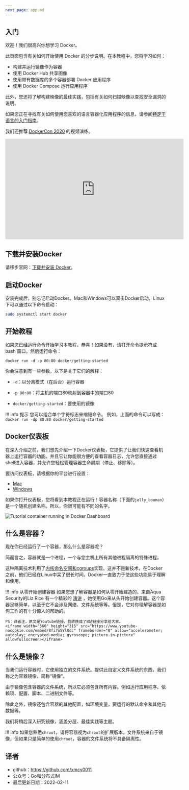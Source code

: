 ```yaml
---
next_page: app.md
---
```


## 入门

欢迎！我们很高兴你想学习 Docker。

此页面包含有关如何开始使用 Docker 的分步说明。在本教程中，您将学习如何：  

- 构建并运行镜像作为容器  
- 使用 Docker Hub 共享图像  
- 使用带有数据库的多个容器部署 Docker 应用程序  
- 使用 Docker Compose 运行应用程序  

此外，您还将了解构建映像的最佳实践，包括有关如何扫描映像以查找安全漏洞的说明。

如果您正在寻找有关如何使用您喜欢的语言容器化应用程序的信息，请参阅[特定于语言的入门指南](https://docs.docker.com/language/)。

我们还推荐 [DockerCon 2020](https://www.youtube-nocookie.com/embed/iqqDU2crIEQ?start=30) 的视频演练。
<iframe width="560" height="315" src="https://www.youtube-nocookie.com/embed/iqqDU2crIEQ?start=30" frameborder="0" allow="accelerometer; autoplay; encrypted-media; gyroscope; picture-in-picture" allowfullscreen=""></iframe>

## 下载并安装Docker

请移步官网：[下载并安装 Docker](https://docs.docker.com/get-started/#download-and-install-docker)。

<!-- ## The command you just ran -->
<!-- ## 你刚刚运行的命令 -->
## 启动Docker

安装完成后，别忘记启动Docker。Mac和Windows可以双击Docker启动，Linux下可以通过以下命令启动：
```bash
sudo systemctl start docker
```

## 开始教程

如果您已经运行命令开始学习本教程，恭喜！如果没有，请打开命令提示符或 bash 窗口，然后运行命令：

```cli
docker run -d -p 80:80 docker/getting-started
```

<!-- You'll notice a few flags being used. Here's some more info on them: -->
你会注意到有一些参数，以下是关于它们的解释：

<!-- - `-d` - run the container in detached mode (in the background) -->
- `-d`：以分离模式（在后台）运行容器
<!-- - `-p 80:80` - map port 80 of the host to port 80 in the container -->
- `-p 80:80`：将主机的端口80映射到容器中的端口80
<!-- - `docker/getting-started` - the image to use -->
- `docker/getting-started`：要使用的镜像

<!-- !!! info "Pro tip"
    You can combine single character flags to shorten the full command.
    As an example, the command above could be written as:
    ```
    docker run -dp 80:80 docker/getting-started
    ``` -->
!!! info 提示
    您可以组合单个字符标志来缩短命令。
    例如，上面的命令可以写成：
    ```
    docker run -dp 80:80 docker/getting-started
    ```

<!-- ## The Docker Dashboard -->
## Docker仪表板

<!-- Before going too far, we want to highlight the Docker Dashboard, which gives
you a quick view of the containers running on your machine. It gives you quick
access to container logs, lets you get a shell inside the container, and lets you
easily manage container lifecycle (stop, remove, etc.).  -->
在深入介绍之前，我们想先介绍一下Docker仪表板，它提供了让我们快速查看机器上运行容器的功能。并且它让你能很方便的查看容器日志，允许您直接通过shell进入容器，并允许您轻松管理容器生命周期（停止、移除等）。

<!-- To access the dashboard, follow the instructions for either 
[Mac](https://docs.docker.com/docker-for-mac/dashboard/) or 
[Windows](https://docs.docker.com/docker-for-windows/dashboard/). If you open the dashboard
now, you will see this tutorial running! The container name (`jolly_bouman` below) is a
randomly created name. So, you'll most likely have a different name. -->

要访问仪表板，请根据你的平台进行设置：

- [Mac](https://docs.docker.com/docker-for-mac/dashboard/)  
- [Windows](https://docs.docker.com/docker-for-windows/dashboard/)

如果你打开仪表板，您将看到本教程正在运行！容器名称（下面的`jolly_bouman`）是一个随机创建名称。所以，你很可能有不同的名字。

![Tutorial container running in Docker Dashboard](tutorial-in-dashboard.png)


<!-- ## What is a container? -->
## 什么是容器？

<!-- Now that you've run a container, what _is_ a container? Simply put, a container is
simply another process on your machine that has been isolated from all other processes
on the host machine. That isolation leverages [kernel namespaces and cgroups](https://medium.com/@saschagrunert/demystifying-containers-part-i-kernel-space-2c53d6979504), features that have been 
in Linux for a long time. Docker has worked to make these capabilities approachable and easy to use. -->

现在你已经运行了一个容器，那么什么是容器呢？

简而言之，容器就是一个进程，一个与您主机上所有其他进程隔离的特殊进程。

这种隔离技术利用了[内核命名空间和cgroups](https://medium.com/@saschagrunert/demystifying-containers-part-i-kernel-space-2c53d6979504)实现。这并不是新技术，在Docker之前，他们已经在Linux中呆了很长时间。Docker一直致力于使这些功能易于理解和使用。

<!-- !!! info "Creating Containers from Scratch"
    If you'd like to see how containers are built from scratch, Liz Rice from Aqua Security
    has a fantastic talk in which she creates a container from scratch in Go. While she makes
    a simple container, this talk doesn't go into networking, using images for the filesystem, 
    and more. But, it gives a _fantastic_ deep dive into how things are working.

    <iframe width="560" height="315" src="https://www.youtube-nocookie.com/embed/8fi7uSYlOdc" frameborder="0" allow="accelerometer; autoplay; encrypted-media; gyroscope; picture-in-picture" allowfullscreen></iframe> -->

!!! info 从零开始创建容器
    如果您想了解容器是如何从零开始建造的，来自Aqua Security的Liz Rice
    有一个精彩的 [演讲](https://www.youtube-nocookie.com/embed/8fi7uSYlOdc) ，她使用Go来从头开始创建容器。这个容器足够简单，以至于它不会涉及网络、文件系统等等。但是，它对你理解容器是如何工作的有十分惊人的帮助的。

    PS：译者注，原文是Youtube链接，我转换成了B站链接分享给大家。
    <iframe width="560" height="315" src="https://www.youtube-nocookie.com/embed/8fi7uSYlOdc" frameborder="0" allow="accelerometer; autoplay; encrypted-media; gyroscope; picture-in-picture" allowfullscreen></iframe>


<!-- ## What is a container image? -->
## 什么是镜像？

<!-- When running a container, it uses an isolated filesystem. This custom filesystem is provided 
by a **container image**. Since the image contains the container's filesystem, it must contain everything 
needed to run an application - all dependencies, configuration, scripts, binaries, etc. The 
image also contains other configuration for the container, such as environment variables,
a default command to run, and other metadata. -->

当我们运行容器时，它使用独立的文件系统。提供此自定义文件系统的东西，我们称之为容器镜像，简称“镜像”。

由于镜像包含容器的文件系统，所以它必须包含所有内容。例如运行应用程序、依赖项、配置、脚本、二进制文件等。

除此之外，镜像还包含容器的其他配置，如环境变量，要运行的默认命令和其他元数据等。

<!-- We'll dive deeper into images later on, covering topics such as layering, best practices, and more. -->
我们将稍后深入研究镜像，涵盖分层、最佳实践等主题。

!!! info
    <!-- If you're familiar with `chroot`, think of a container as an extended version of `chroot`. The
    filesystem is simply coming from the image. But, a container adds additional isolation not
    available when simply using chroot. -->
    如果您熟悉`chroot`，请将容器视为`chroot`的扩展版本。文件系统来自于镜像，但如果只是简单的使用`chroot`，容器的文件系统将不具备隔离性。

## 译者

- github：https://github.com/xmcy0011
- 公众号：Go和分布式IM
- 最后更新日期：2022-02-11